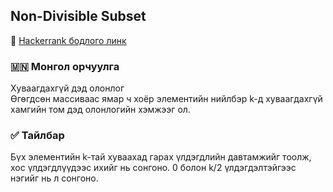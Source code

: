 ## Non-Divisible Subset
🔗 [Hackerrank бодлого линк](https://www.hackerrank.com/challenges/non-divisible-subset)

### 🇲🇳 Монгол орчуулга  
Хуваагдахгүй дэд олонлог  
Өгөгдсөн массиваас ямар ч хоёр элементийн нийлбэр k-д хуваагдахгүй хамгийн том дэд олонлогийн хэмжээг ол.

### ✅ Тайлбар  
Бүх элементийн k-тай хуваахад гарах үлдэгдлийн давтамжийг тоолж, хос үлдэгдлүүдээс ихийг нь сонгоно. 0 болон k/2 үлдэгдэлтэйгээс нэгийг нь л сонгоно.
